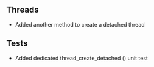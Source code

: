 ## Threads
- Added another method to create a detached thread

## Tests
- Added dedicated thread_create_detached () unit test